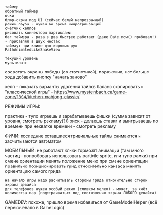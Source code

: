    таймер
    обратный таймер
    очки
    блюр-скрин под UI (сейчас белый непрозрачный)
    режим паузы - нужен во время микротранзакций
    счётчик хелпов
    рисовать коннекторы партиклами
    баг таймера - раза в два быстрее работает (даже Date.now() пробовал!) - прибавлял в двух местах
    таймаут при клике для корявых рук
    PathAnimatedLikeSnakeView

    текущий уровень
    мультиланг
сверстать экраны победы (со статистикой), поражения, нет больше хода
добавить кнопку "начать заново"

хелп - показать варианты удаления тайлов
    баланс скопировать с "классической игры" - 
    https://www.mysteinbach.ca/game-zone/1394/kitchen-mahjong-classic/


РЕЖИМЫ ИГРЫ:
<!-- марафон - после проигрыша продолжаешь с того же уровня, лишь бы забраться повыше -->
<!-- рекорд - после проигрыша начинаешь сначала -->
практика - тупо играешь и зарабатываешь фишки (сумма зависит от уровня, смотреть рекламу(?))
риск - делаешь ставки и выигрываешь по времени
при нехватке времени - смотреть рекламу


ФИЧИ:
последние оставшиеся тривиальные тайлы снимаются и засчитываются автоматом

МОБИЛЬНЫЙ:
    не работают клики
тормозят анимации (там много частиц - попробовать использовать particile sprite, или тупо рамки)
при смене ориентации менять положение меню
    при смене ориентации правильно позиционировать грид относительно канваса
    менять ориентацию самого грида

    на начало игры надо расчитывать стороны грида относительно сторон экрана девайса
    для телефонов нужен особый режим (слишком мелко) - может, за счёт количества пар (подстраиваться под соотношения экрана ЛЮБОГО девайса)

GAMEDEV:
похоже, пришло время избавиться от GameModelHelper (всё перекочевало в GameLogic)
